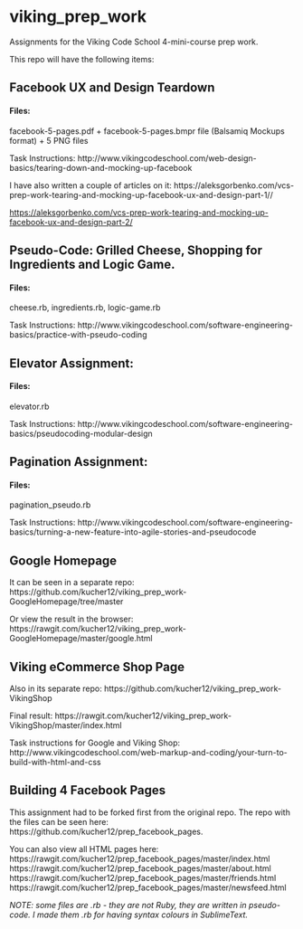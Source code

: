 # viking_prep_work
Assignments for the Viking Code School 4-mini-course prep work.

This repo will have the following items:

<h2>Facebook UX and Design Teardown</h2>

<h4>Files:</h4>

<p>facebook-5-pages.pdf + facebook-5-pages.bmpr file (Balsamiq Mockups format) + 5 PNG files</p>

<p>Task Instructions: http://www.vikingcodeschool.com/web-design-basics/tearing-down-and-mocking-up-facebook</p>

<p>I have also written a couple of articles on it: 
https://aleksgorbenko.com/vcs-prep-work-tearing-and-mocking-up-facebook-ux-and-design-part-1//

https://aleksgorbenko.com/vcs-prep-work-tearing-and-mocking-up-facebook-ux-and-design-part-2/</p>

<h2>Pseudo-Code: Grilled Cheese, Shopping for Ingredients and Logic Game.</h2>

<h4>Files:</h4>

<p>cheese.rb, ingredients.rb, logic-game.rb</p>

<p>Task Instructions: http://www.vikingcodeschool.com/software-engineering-basics/practice-with-pseudo-coding</p>

<h2>Elevator Assignment:</h2>

<h4>Files:</h4> 

<p>elevator.rb</p>

<p>Task Instructions: http://www.vikingcodeschool.com/software-engineering-basics/pseudocoding-modular-design</p>

<h2>Pagination Assignment:</h2>

<h4>Files:</h4> 

<p>pagination_pseudo.rb</p>

<p>Task Instructions: http://www.vikingcodeschool.com/software-engineering-basics/turning-a-new-feature-into-agile-stories-and-pseudocode</p>

<h2>Google Homepage</h2> 

<p>It can be seen in a separate repo: https://github.com/kucher12/viking_prep_work-GoogleHomepage/tree/master</p>

<p>Or view the result in the browser: https://rawgit.com/kucher12/viking_prep_work-GoogleHomepage/master/google.html</p>

<h2>Viking eCommerce Shop Page</h2> 

<p>Also in its separate repo: https://github.com/kucher12/viking_prep_work-VikingShop</p>

<p>Final result: https://rawgit.com/kucher12/viking_prep_work-VikingShop/master/index.html</p>

<p>Task instructions for Google and Viking Shop: http://www.vikingcodeschool.com/web-markup-and-coding/your-turn-to-build-with-html-and-css</p>

<h2>Building 4 Facebook Pages</h2> 

<p> This assignment had to be forked first from the original repo. The repo with the files can be seen here: https://github.com/kucher12/prep_facebook_pages.</p>

<p>You can also view all HTML pages here: <br>
https://rawgit.com/kucher12/prep_facebook_pages/master/index.html
https://rawgit.com/kucher12/prep_facebook_pages/master/about.html
https://rawgit.com/kucher12/prep_facebook_pages/master/friends.html
https://rawgit.com/kucher12/prep_facebook_pages/master/newsfeed.html</p>


<em>NOTE: some files are .rb - they are not Ruby, they are written in pseudo-code. I made them .rb for having syntax colours in SublimeText.</em>
